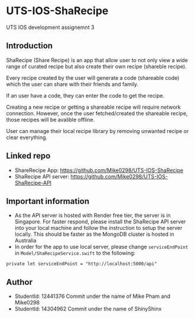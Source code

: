 # UTS-IOS-ShaRecipe
UTS IOS development assignemnt 3

## Introduction
ShaRecipe (Share Recipe) is an app that allow user to not only view a wide range of curated recipe but also create their own recipe (shareble recipe). 

Every recipe created by the user will generate a code (shareable code) which the user can share with their friends and family.

If an user have a code, they can enter the code to get the recipe.

Creating a new recipe or getting a shareable recipe will require network connection. However, once the user fetched/created the shareable recipe, those recipes will be avalible offline.

User can manage their local recipe library by removing unwanted recipe or clear everything.

## Linked repo
- ShareRecipe App: https://github.com/Mike0298/UTS-IOS-ShaRecipe
- ShaRecipe API server: https://github.com/Mike0298/UTS-IOS-ShaRecipe-API

## Important information
- As the API server is hosted with Render free tier, the server is in Singapore. For faster respond, please install the ShaRecipe API server into your local machine and follow the instruction to setup the server locally. This should be faster as the MongoDB cluster is hosted in Australia
- In order for the app to use local server, please change `serviceEndPoint` in `Model/ShaRecipeService.swift` to the following:
```
private let serviceEndPoint = "http://localhost:5000/api"
```

## Author
- StudentId: 12441376 Commit under the name of Mike Pham and Mike0298
- StudentId: 14304962 Commit under the name of ShinyShinx


